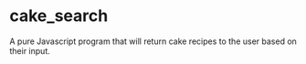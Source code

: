 # cake_search

A pure Javascript program that will return cake recipes to the user based on their input.
